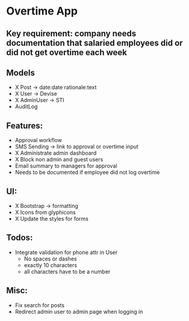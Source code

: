 # Overtime App

## Key requirement: company needs documentation that salaried employees did or did not get overtime each week

## Models
- X Post -> date:date rationale:text
- X User -> Devise
- X AdminUser -> STI
- AuditLog

## Features:
- Approval workflow 
- SMS Sending -> link to approval or overtime input
- X Administrate admin dashboard
- X Block non admin and guest users
- Email summary to managers for approval
- Needs to be documented if employee did not log overtime

## UI:
- X Bootstrap -> formatting
- X Icons from glyphicons
- X Update the styles for forms

## Todos:
- Integrate validation for phone attr in User
	* No spaces or dashes 
	* exactly 10 characters
	* all characters have to be a number

## Misc:
- Fix search for posts
- Redirect admin user to admin page when logging in